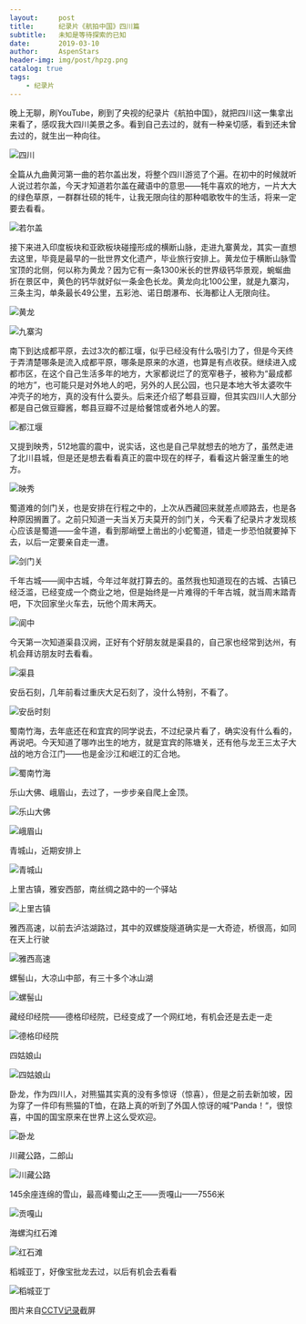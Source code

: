 ```yaml
---
layout:     post
title:      纪录片《航拍中国》四川篇
subtitle:   未知是等待探索的已知
date:       2019-03-10
author:     AspenStars
header-img: img/post/hpzg.png
catalog: true
tags:
    - 纪录片
---
```


晚上无聊，刷YouTube，刷到了央视的纪录片《航拍中国》，就把四川这一集拿出来看了，感叹我大四川美景之多。看到自己去过的，就有一种亲切感，看到还未曾去过的，就生出一种向往。

![四川](/img/post/hpzgsc.png)

全篇从九曲黄河第一曲的若尔盖出发，将整个四川游览了个遍。在初中的时候就听人说过若尔盖，今天才知道若尔盖在藏语中的意思——牦牛喜欢的地方，一片大大的绿色草原，一群群壮硕的牦牛，让我无限向往的那种唱歌牧牛的生活，将来一定要去看看。

![若尔盖](/img/post/hpzgreg.png)

接下来进入印度板块和亚欧板块碰撞形成的横断山脉，走进九寨黄龙，其实一直想去这里，毕竟是最早的一批世界文化遗产，毕业旅行安排上。黄龙位于横断山脉雪宝顶的北侧，何以称为黄龙？因为它有一条1300米长的世界级钙华景观，蜿蜒曲折在景区中，黄色的钙华就好似一条金色长龙。黄龙向北100公里，就是九寨沟，三条主沟，单条最长49公里，五彩池、诺日朗瀑布、长海都让人无限向往。

![黄龙](/img/post/hpzghl.png)

![九寨沟](/img/post/hpzgjzg.png)

南下到达成都平原，去过3次的都江堰，似乎已经没有什么吸引力了，但是今天终于弄清楚哪条是流入成都平原，哪条是原来的水道，也算是有点收获。继续进入成都市区，在这个自己生活多年的地方，大家都说烂了的宽窄巷子，被称为“最成都的地方”，也可能只是对外地人的吧，另外的人民公园，也只是本地大爷太婆吹牛冲壳子的地方，真的没有什么耍头。后来还介绍了郫县豆瓣，但其实四川人大部分都是自己做豆瓣酱，郫县豆瓣不过是给餐馆或者外地人的罢。

![都江堰](/img/post/hpzgdjy.png)

又提到映秀，512地震的震中，说实话，这也是自己早就想去的地方了，虽然走进了北川县城，但是还是想去看看真正的震中现在的样子，看看这片磐涅重生的地方。

![映秀](/img/post/hpzgyx.png)

蜀道难的剑门关，也是安排在行程之中的，上次从西藏回来就差点顺路去，也是各种原因搁置了。之前只知道一夫当关万夫莫开的剑门关，今天看了纪录片才发现核心应该是蜀道——金牛道，看到那峭壁上凿出的小蛇蜀道，错走一步恐怕就要掉下去，以后一定要亲自走一遭。

![剑门关](/img/post/hpzgjmg.png)

千年古城——阆中古城，今年过年就打算去的。虽然我也知道现在的古城、古镇已经泛滥，已经变成一个商业之地，但是始终是一片难得的千年古城，就当周末踏青吧，下次回家坐火车去，玩他个周末两天。

![阆中](/img/post/hpzglz.png)

今天第一次知道渠县汉阙，正好有个好朋友就是渠县的，自己家也经常到达州，有机会拜访朋友时去看看。

![渠县](/img/post/hpzgqx.png)

安岳石刻，几年前看过重庆大足石刻了，没什么特别，不看了。

![安岳时刻](/img/post/hpzgaysk.png)

蜀南竹海，去年底还在和宜宾的同学说去，不过纪录片看了，确实没有什么看的，再说吧。今天知道了哪咋出生的地方，就是宜宾的陈塘关，还有他与龙王三太子大战的地方合江门——也是金沙江和岷江的汇合地。

![蜀南竹海](/img/post/hpzgyb.png)

乐山大佛、峨眉山，去过了，一步步亲自爬上金顶。

![乐山大佛](/img/post/hpzgls.png)

![峨眉山](/img/post/hpzgems.png)

青城山，近期安排上

![青城山](/img/post/hpzgqcs.png)

上里古镇，雅安西部，南丝绸之路中的一个驿站

![上里古镇](/img/post/hpzgslgz.png)

雅西高速，以前去泸沽湖路过，其中的双螺旋隧道确实是一大奇迹，桥很高，如同在天上行驶

![雅西高速](/img/post/hpzgyxgs.png)

螺髻山，大凉山中部，有三十多个冰山湖

![螺髻山](/img/post/hpzgljs.png)

藏经印经院——德格印经院，已经变成了一个网红地，有机会还是去走一走

![德格印经院](/img/post/hpzgdg.png)

四姑娘山

![四姑娘山](/img/post/hpzgsgn.png)

卧龙，作为四川人，对熊猫其实真的没有多惊讶（惊喜），但是之前去新加坡，因为穿了一件印有熊猫的T恤，在路上真的听到了外国人惊讶的喊“Panda！“，很惊喜，中国的国宝原来在世界上这么受欢迎。

![卧龙](/img/post/hpzgwl.png)

川藏公路，二郎山

![川藏公路](/img/post/hpzgczgl.png)

145余座连绵的雪山，最高峰蜀山之王——贡嘎山——7556米

![贡嘎山](/img/post/hpzgggs.png)

海螺沟红石滩

![红石滩](/img/post/hpzghlg.png)

稻城亚丁，好像宝批龙去过，以后有机会去看看

![稻城亚丁](/img/post/hpzgdcyd.png)

图片来自[CCTV记录](https://www.youtube.com/watch?v=ofkIVRGouFc&list=PLwXMmy5fUrVwpfSdfM8WBNn9HdC-wS8NC&index=7&t=0s)截屏

